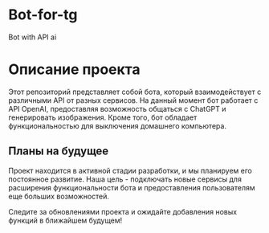 # Bot-for-tg
Bot with API ai
# Описание проекта

Этот репозиторий представляет собой бота, который взаимодействует с различными API от разных сервисов. На данный момент бот работает с API OpenAI, предоставляя возможность общаться с ChatGPT и генерировать изображения. Кроме того, бот обладает функциональностью для выключения домашнего компьютера.

## Планы на будущее

Проект находится в активной стадии разработки, и мы планируем его постоянное развитие. Наша цель - подключать новые сервисы для расширения функциональности бота и предоставления пользователям еще больших возможностей.

Следите за обновлениями проекта и ожидайте добавления новых функций в ближайшем будущем!

